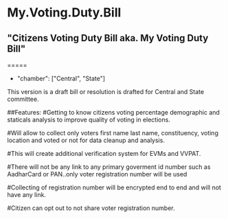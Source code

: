 # My.Voting.Duty.Bill

## "Citizens Voting Duty Bill aka. My Voting Duty Bill"
=====
* "chamber": ["Central", "State"]

This version is a draft bill or resolution is drafted for Central and State committee. 

##Features:
  #Getting to know citizens voting percentage demographic and staticals analysis to improve quality of voting in elections.
  
  #Will allow to collect only voters first name last name, constituency, voting location and voted or not for data cleanup and analysis.
  
  #This will create additional verification system for EVMs and VVPAT.
  
  #There will not be any link to any primary goverment id number such as AadharCard or PAN..only voter registration number will be used
  
  #Collecting of registration number will be encrypted end to end and will not have any link.
  
  #Citizen can opt out to not share voter registration number.
    

